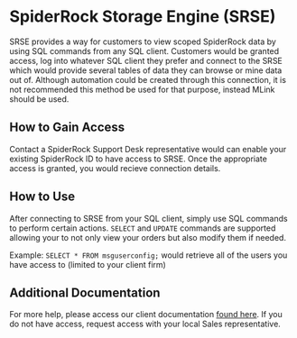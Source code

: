 # SpiderRock Storage Engine (SRSE)
SRSE provides a way for customers to view scoped SpiderRock data by using SQL commands from any SQL client. Customers would be granted access, log into whatever SQL client they prefer and connect to the SRSE which would provide several tables of data they can browse or mine data out of. Although automation could be created through this connection, it is not recommended this method be used for that purpose, instead MLink should be used. 

## How to Gain Access
Contact a SpiderRock Support Desk representative would can enable your existing SpiderRock ID to have access to SRSE. Once the appropriate access is granted, you would recieve connection details. 

## How to Use
After connecting to SRSE from your SQL client, simply use SQL commands to perform certain actions. `SELECT` and `UPDATE` commands are supported allowing your to not only view your orders but also modify them if needed. 

Example: `SELECT * FROM msguserconfig;` would retrieve all of the users you have access to (limited to your client firm)

## Additional Documentation
For more help, please access our client documentation [found here](https://spiderrockplatform.atlassian.net/wiki/spaces/CD/pages/12288020/SRSE+Guides). If you do not have access, request access with your local Sales representative.
